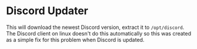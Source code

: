 # Discord Updater

This will download the newest Discord version, extract it to `/opt/discord`. The Discord client on linux doesn't do this automatically so this was created as a simple fix for this problem when Discord is updated.

